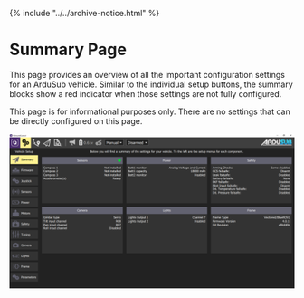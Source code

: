 {% include "../../archive-notice.html" %}

# Summary Page

This page provides an overview of all the important configuration settings for an ArduSub vehicle. Similar to the individual setup buttons, the summary blocks show a red indicator when those settings are not fully configured.

This page is for informational purposes only. There are no settings that can be directly configured on this page.

<img src="/images/reference/reference-ardusub-summary.png" class="img-responsive img-center" style="max-height:600px;">
